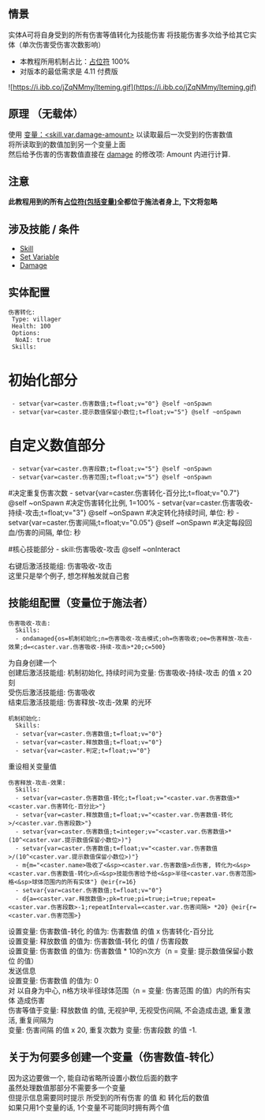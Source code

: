 情景
------
实体A可将自身受到的所有伤害等值转化为技能伤害
将技能伤害多次给予给其它实体（单次伤害受伤害次数影响）

- 本教程所用机制占比：[占位符](/技能/占位符) 100%
- 对版本的最低需求是 4.11 付费版

![https://i.ibb.co/jZqNMmy/Iteming.gif](https://i.ibb.co/jZqNMmy/Iteming.gif)


原理 （无载体）
------

使用 [变量：<skill.var.damage-amount>](/技能/变量) 以读取最后一次受到的伤害数值  
将所读取到的数值加到另一个变量上面  
然后给予伤害的伤害数值直接在 [damage](/技能/列表/damage) 的修改项: Amount 内进行计算.

注意
------

**此教程用到的所有[占位符(包括变量)](/技能/占位符)全都位于施法者身上, 下文将忽略**

涉及技能 / 条件
------

- [Skill](/技能/列表/skill)
- [Set Variable](/技能/列表/setvariable)
- [Damage](/技能/列表/damage)

实体配置
-------

    伤害转化:
     Type: villager
     Health: 100
     Options:
      NoAI: true
     Skills:
# 初始化部分 
     - setvar{var=caster.伤害数值;t=float;v="0"} @self ~onSpawn
     - setvar{var=caster.提示数值保留小数位;t=float;v="5"} @self ~onSpawn
# 自定义数值部分
     - setvar{var=caster.伤害段数;t=float;v="5"} @self ~onSpawn
     - setvar{var=caster.伤害范围;t=float;v="5"} @self ~onSpawn
#决定重复伤害次数
     - setvar{var=caster.伤害转化-百分比;t=float;v="0.7"} @self ~onSpawn
#决定伤害转化比例, 1=100%
     - setvar{var=caster.伤害吸收-持续-攻击;t=float;v="3"} @self ~onSpawn
#决定转化持续时间, 单位: 秒
     - setvar{var=caster.伤害间隔;t=float;v="0.05"} @self ~onSpawn
#决定每段回血/伤害的间隔, 单位: 秒

#核心技能部分
     - skill:伤害吸收-攻击 @self ~onInteract

右键后激活技能组: 伤害吸收-攻击  
这里只是举个例子, 想怎样触发就自己套

技能组配置（变量位于施法者）
------

    伤害吸收-攻击:
      Skills:
      - ondamaged{os=机制初始化;n=伤害吸收-攻击模式;oh=伤害吸收;oe=伤害释放-攻击-效果;d=<caster.var.伤害吸收-持续-攻击>*20;c=500}

为自身创建一个  
创建后激活技能组: 机制初始化, 持续时间为变量: 伤害吸收-持续-攻击 的值 x 20 刻  
受伤后激活技能组: 伤害吸收  
结束后激活技能组: 伤害释放-攻击-效果 的光环

    机制初始化:
      Skills:
      - setvar{var=caster.伤害数值;t=float;v="0"}
      - setvar{var=caster.释放数值;t=float;v="0"}
      - setvar{var=caster.判定;t=float;v="0"}

重设相关变量值

    伤害释放-攻击-效果:
      Skills:
      - setvar{var=caster.伤害数值-转化;t=float;v="<caster.var.伤害数值>*<caster.var.伤害转化-百分比>"}
      - setvar{var=caster.释放数值;t=float;v="<caster.var.伤害数值-转化>/<caster.var.伤害段数>"}
      - setvar{var=caster.伤害数值;t=integer;v="<caster.var.伤害数值>*(10^<caster.var.提示数值保留小数位>)"}
      - setvar{var=caster.伤害数值;t=float;v="<caster.var.伤害数值>/(10^<caster.var.提示数值保留小数位>)"}
      - m{m="<caster.name>吸收了<&sp><caster.var.伤害数值>点伤害, 转化为<&sp><caster.var.伤害数值-转化>点<&sp>技能伤害给予给<&sp>半径<caster.var.伤害范围>格<&sp>球体范围内的所有实体"} @eir{r=16}
      - setvar{var=caster.伤害数值;t=float;v="0"}
      - d{a=<caster.var.释放数值>;pk=true;pi=true;i=true;repeat=<caster.var.伤害段数>-1;repeatInterval=<caster.var.伤害间隔> *20} @eir{r=<caster.var.伤害范围>}

设置变量: 伤害数值-转化 的值为: 伤害数值 的值 x 伤害转化-百分比  
设置变量: 释放数值 的值为: 伤害数值-转化 的值 / 伤害段数  
设置变量: 伤害数值 的值为: 伤害数值 * 10的n次方（n = 变量: 提示数值保留小数位 的值）  
发送信息  
设置变量: 伤害数值 的值为: 0  
对 以自身为中心, n格方块半径球体范围（n = 变量: 伤害范围 的值）内的所有实体 造成伤害  
伤害等值于变量: 释放数值 的值, 无视护甲, 无视受伤间隔, 不会造成击退, 重复激活, 重复间隔为  
变量: 伤害间隔 的值 x 20, 重复次数为 变量: 伤害段数 的值 -1.

关于为何要多创建一个变量（伤害数值-转化）
--------------

因为这边要做一个, 能自动省略所设置小数位后面的数字  
虽然处理数值那部分不需要多一个变量  
但提示信息需要同时提示 所受到的所有伤害 的值 和 转化后的数值  
如果只用1个变量的话, 1个变量不可能同时拥有两个值  